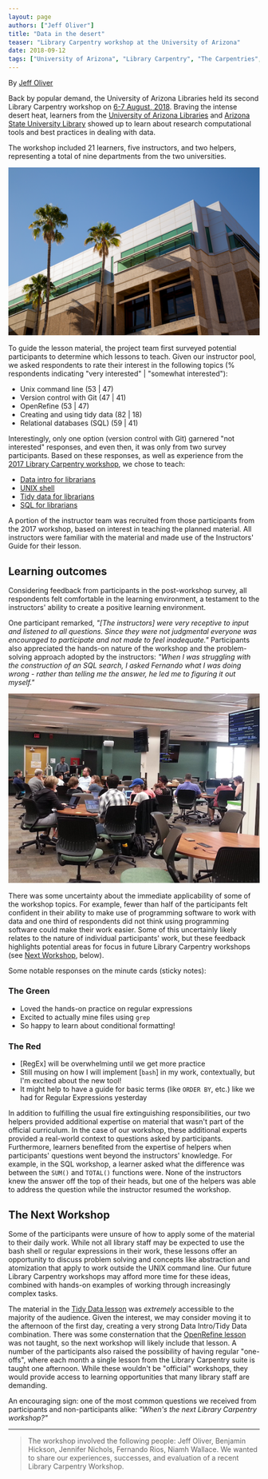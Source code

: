 ```yaml
---
layout: page
authors: ["Jeff Oliver"]
title: "Data in the desert"
teaser: "Library Carpentry workshop at the University of Arizona"
date: 2018-09-12
tags: ["University of Arizona", "Library Carpentry", "The Carpentries", "Workshop"]
---
```


By [Jeff Oliver](https://twitter.com/jcoliverAZ)

Back by popular demand, the University of Arizona Libraries held its second Library Carpentry workshop on 
[6-7 August, 2018](https://jcoliver.github.io/2018-08-06-lc-tucson). Braving the intense desert heat, 
learners from the [University of Arizona Libraries](http://new.library.arizona.edu/) and 
[Arizona State University Library](https://lib.asu.edu/) showed up to learn about research 
computational tools and best practices in dealing with data. 

The workshop included 21 learners, five instructors, and two helpers, representing a total of nine departments 
from the two universities.

![The majestic Main Library at the University of Arizona. Photo by Aengus Anderson](/images/majestic-ual.png)

To guide the lesson material, the project team first surveyed potential participants to determine which 
lessons to teach. Given our instructor pool, we asked respondents to rate their interest in the following 
topics (% respondents indicating "very interested" | "somewhat interested"):

+ Unix command line (53 | 47)
+ Version control with Git (47 | 41)
+ OpenRefine (53 | 47)
+ Creating and using tidy data (82 | 18)
+ Relational databases (SQL) (59 | 41)

Interestingly, only one option (version control with Git) garnered "not interested" responses, 
and even then, it was only from two survey participants. Based on these responses, as well as 
experience from the [2017 Library Carpentry workshop](https://jcoliver.github.io/2017-08-09-lc-tucson/), we chose to teach:

+ [Data intro for librarians](https://librarycarpentry.github.io/lc-data-intro/)
+ [UNIX shell](https://librarycarpentry.github.io/lc-shell/)
+ [Tidy data for librarians](https://librarycarpentry.github.io/lc-spreadsheets/)
+ [SQL for librarians](https://librarycarpentry.github.io/lc-sql/)

A portion of the instructor team was recruited from those participants from the 2017 workshop, 
based on interest in teaching the planned material. All instructors were familiar with the material and made 
use of the Instructors' Guide for their lesson.

## Learning outcomes

Considering feedback from participants in the post-workshop survey, all respondents felt comfortable in the learning 
environment, a testament to the instructors' ability to create a positive learning environment. 

One participant 
remarked, _"[The instructors] were very receptive to input and listened to all questions. Since they were not 
judgmental everyone was encouraged to participate and not made to feel inadequate."_ Participants also appreciated the hands-on 
nature of the workshop and the problem-solving approach adopted by the instructors: _"When I was struggling with the 
construction of an SQL search, I asked Fernando what I was doing wrong - rather than telling me the answer, 
he led me to figuring it out myself."_

![Ben Hickson brings the UNIX command line to the libraries](/images/lc-shell.png)

There was some uncertainty about the immediate applicability of some of the workshop topics. 
For example, fewer than half of the participants felt confident in their ability to make use 
of programming software to work with data and one third of respondents did not think using 
programming software could make their work easier. Some of this uncertainly likely 
relates to the nature of individual participants' work, but these feedback highlights potential areas 
for focus in future Library Carpentry workshops (see [Next Workshop](#the-next-workshop), below).

Some notable responses on the minute cards (sticky notes):

### The Green

+ Loved the hands-on practice on regular expressions
+ Excited to actually mine files using `grep`
+ So happy to learn about conditional formatting!

### The Red

+ [RegEx] will be overwhelming until we get more practice
+ Still musing on how I will implement [`bash`] in my work, contextually, but I'm excited about the new tool!
+ It might help to have a guide for basic terms (like `ORDER BY`, etc.) like we had for Regular Expressions yesterday

In addition to fulfilling the usual fire extinguishing responsibilities, our two helpers provided additional 
expertise on material that wasn't part of the official curriculum. In the case of our workshop, these 
additional experts provided a real-world context to questions asked by participants. Furthermore, learners 
benefited from the expertise of helpers when participants' questions went beyond the instructors' knowledge. 
For example, in the SQL workshop, a learner asked what the difference was between the `SUM()` and `TOTAL()` 
functions were. None of the instructors knew the answer off the top of their heads, but one of the helpers was able 
to address the question while the instructor resumed the workshop.  

## The Next Workshop

Some of the participants were unsure of how to apply some of the material to their daily work. 
While not all library staff may be expected to use the bash shell or regular expressions in their work, 
these lessons offer an opportunity to discuss problem solving and concepts like abstraction and atomization 
that apply to work outside the UNIX command line. Our future Library Carpentry workshops may afford more time 
for these ideas, combined with hands-on examples of working through increasingly complex tasks. 

The material in the [Tidy Data lesson](https://librarycarpentry.github.io/lc-spreadsheets/) was _extremely_ accessible 
to the majority of the audience. Given the interest, we may consider moving it to the afternoon of the first day, 
creating a very strong Data Intro/Tidy Data combination. There was some consternation that 
the [OpenRefine lesson](https://librarycarpentry.github.io/lc-open-refine/) was not taught, 
so the next workshop will likely include that lesson. A number of the participants also raised 
the possibility of having regular "one-offs", where each month a single lesson from the Library Carpentry 
suite is taught one afternoon. While these wouldn't be "official" workshops, they would provide access to 
learning opportunities that many library staff are demanding.

An encouraging sign: one of the most common questions we received from participants and 
non-participants alike: _"When's the next Library Carpentry workshop?"_

----

> The workshop involved the following people: Jeff Oliver, Benjamin Hickson, Jennifer Nichols, Fernando Rios, Niamh Wallace. We wanted to share our experiences, successes, and evaluation of a recent Library Carpentry Workshop.

